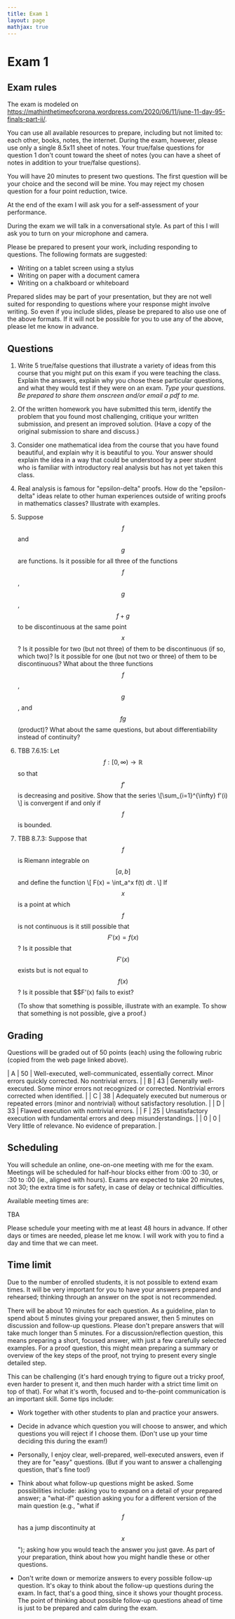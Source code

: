 ```yaml
---
title: Exam 1
layout: page
mathjax: true
---
```


# Exam 1

## Exam rules

The exam is modeled on
<https://mathinthetimeofcorona.wordpress.com/2020/06/11/june-11-day-95-finals-part-ii/>.

You can use all available resources to prepare, including but not limited to:
each other, books, notes, the internet.
During the exam, however, please use only a single 8.5x11 sheet of notes.
Your true/false questions for question 1 don't count toward the sheet of notes
(you can have a sheet of notes in addition to your true/false questions).

You will have 20 minutes to present two questions.
The first question will be your choice and the second will be mine.
You may reject my chosen question for a four point reduction, twice.

At the end of the exam I will ask you for a self-assessment of your performance.



During the exam we will talk in a conversational style.
As part of this I will ask you to turn on your microphone and camera.

Please be prepared to present your work, including responding to questions.
The following formats are suggested:
+ Writing on a tablet screen using a stylus
+ Writing on paper with a document camera
+ Writing on a chalkboard or whiteboard

Prepared slides may be part of your presentation, but they are not well suited
for responding to questions where your response might involve writing.
So even if you include slides, please be prepared to also use one of the above formats.
If it will not be possible for you to use any of the above,
please let me know in advance.


## Questions

1.  Write 5 true/false questions that illustrate a variety of ideas from this course that
    you might put on this exam if you were teaching the class.
    Explain the answers, explain why you chose these particular questions,
    and what they would test if they were on an exam.
    *Type your questions. Be prepared to share them onscreen and/or email a pdf to me.*

2.  Of the written homework you have submitted this term,
    identify the problem that you found most challenging,
    critique your written submission, and present an improved solution.
    (Have a copy of the original submission to share and discuss.)

3.  Consider one mathematical idea from the course that you have found beautiful,
    and explain why it is beautiful to you.
    Your answer should explain the idea in a way that could be understood by a peer student
    who is familiar with introductory real analysis but has not yet taken this class.

4.  Real analysis is famous for "epsilon-delta" proofs. How do the "epsilon-delta" ideas
    relate to other human experiences outside of writing proofs in mathematics classes?
    Illustrate with examples.

5.  Suppose $$f$$ and $$g$$ are functions.
    Is it possible for all three of the functions $$f$$, $$g$$, $$f+g$$ to be discontinuous
    at the same point $$x$$?
    Is it possible for two (but not three) of them to be discontinuous (if so, which two)?
    Is it possible for one (but not two or three) of them to be discontinuous?
    What about the three functions $$f$$, $$g$$, and $$fg$$ (product)?
    What about the same questions, but about differentiability instead of continuity?

6.  TBB 7.6.15: Let $$f : [0,\infty) \to \mathbb{R}$$ so that $$f'$$ is decreasing and positive.
    Show that the series \\[\sum_{i=1}^{\infty} f'(i) \\] is convergent if and only if
    $$f$$ is bounded.

7.  TBB 8.7.3: Suppose that $$f$$ is Riemann integrable on $$[a,b]$$ and define the function
    \\[ F(x) = \int_a^x f(t) dt . \\]
    If $$x$$ is a point at which $$f$$ is not continuous is it still possible that $$F'(x)=f(x)$$?
    Is it possible that $$F'(x)$$ exists but is not equal to $$f(x)$$?
    Is it possible that $$F'(x) fails to exist?
    
    (To show that something is possible, illustrate with an example.
    To show that something is not possible, give a proof.)


## Grading

Questions will be graded out of 50 points (each) using the following rubric
(copied from the web page linked above).

| A | 50 | Well-executed, well-communicated, essentially correct. Minor errors quickly corrected. No nontrivial errors. |
| B | 43 | Generally well-executed. Some minor errors not recognized or corrected. Nontrivial errors corrected when identified. |
| C | 38 | Adequately executed but numerous or repeated errors (minor and nontrivial) without satisfactory resolution. |
| D | 33 | Flawed execution with nontrivial errors. |
| F | 25 | Unsatisfactory execution with fundamental errors and deep misunderstandings. |
| 0 |  0 | Very little of relevance. No evidence of preparation. |


## Scheduling

You will schedule an online, one-on-one meeting with me for the exam.
Meetings will be scheduled for half-hour blocks either from :00 to :30, or :30 to :00
(ie., aligned with hours).
Exams are expected to take 20 minutes, not 30; the extra time is for safety, in case
of delay or technical difficulties.

Available meeting times are:

TBA

Please schedule your meeting with me at least 48 hours in advance.
If other days or times are needed, please let me know.
I will work with you to find a day and time that we can meet.


## Time limit

Due to the number of enrolled students, it is not possible to extend exam times.
It will be very important for you to have your answers prepared and rehearsed;
thinking through an answer on the spot is not recommended.

There will be about 10 minutes for each question.
As a guideline, plan to spend about 5 minutes giving your prepared answer,
then 5 minutes on discussion and follow-up questions.
Please don't prepare answers that will take much longer than 5 minutes.
For a discussion/reflection question, this means preparing a short, focused answer,
with just a few carefully selected examples.
For a proof question, this might mean preparing a summary or overview of the key steps
of the proof, not trying to present every single detailed step.

This can be challenging (it's hard enough trying to figure out a tricky proof,
even harder to present it, and then much harder with a strict time limit on top of that).
For what it's worth, focused and to-the-point communication is an important skill.
Some tips include:

+   Work together with other students to plan and practice your answers.

+   Decide in advance which question you will choose to answer,
    and which questions you will reject if I choose them.
    (Don't use up your time deciding this during the exam!)

+   Personally, I enjoy clear, well-prepared, well-executed answers, even if they are
    for "easy" questions.
    (But if you want to answer a challenging question, that's fine too!)

+   Think about what follow-up questions might be asked.
    Some possibilities include: asking you to expand on a detail of your prepared answer;
    a "what-if" question asking you for a different version of the main question
    (e.g., "what if $$f$$ has a jump discontinuity at $$x$$");
    asking how you would teach the answer you just gave.
    As part of your preparation, think about how you might handle these or other questions.
    
+   Don't write down or memorize answers to every possible follow-up question.
    It's okay to think about the follow-up questions during the exam.
    In fact, that's a good thing, since it shows your thought process.
    The point of thinking about possible follow-up questions ahead of time
    is just to be prepared and calm during the exam.
    